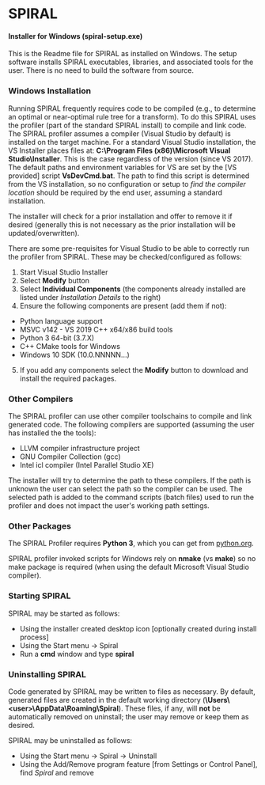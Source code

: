 SPIRAL
======

#### Installer for Windows (spiral-setup.exe)

This is the Readme file for SPIRAL as installed on Windows.  The setup software installs SPIRAL executables, libraries, and associated tools for the user.  There is no need to build the software from source.

### Windows Installation

Running SPIRAL frequently requires code to be compiled (e.g., to determine an optimal or near-optimal rule tree for a transform).  To do this SPIRAL uses the profiler (part of the standard SPIRAL install) to compile and link code.  The SPIRAL profiler assumes a compiler (Visual Studio by default) is installed on the target machine.  For a standard Visual Studio installation, the VS Installer places files at: **C:\Program Files (x86)\Microsoft Visual Studio\Installer**.  This is the case regardless of the version  (since VS 2017).  The default paths and environment variables for VS are set by the [VS provided] script **VsDevCmd.bat**.  The path to find this script is determined from the VS installation, so no configuration or setup to *find the compiler location* should be required by the end user, assuming a standard installation.

The installer will check for a prior installation and offer to remove it if desired (generally this is not necessary as the prior installation will be updated/overwritten).

There are some pre-requisites for Visual Studio to be able to correctly run the profiler from SPIRAL.  These may be checked/configured as follows:

1. Start Visual Studio Installer
2. Select **Modify** button
3. Select **Individual Components** (the components already installed are listed under *Installation Details* to the right)
4. Ensure the following components are present (add them if not):
 * Python language support
 * MSVC v142 - VS 2019 C++ x64/x86 build tools
 * Python 3 64-bit (3.7.X)
 * C++ CMake tools for Windows
 * Windows 10 SDK (10.0.NNNNN...)
5. If you add any components select the **Modify** button to download and install the required packages.

### Other Compilers

The SPIRAL profiler can use other compiler toolschains to compile and link generated code.  The following compilers are supported (assuming the user has installed the the tools):
* LLVM compiler infrastructure project
* GNU Compiler Collection (gcc)
* Intel icl compiler (Intel Parallel Studio XE)

The installer will try to determine the path to these compilers.  If the path is unknown the user can select the path so the compiler can be used.  The selected path is added to the command scripts (batch files) used to run the profiler and does not impact the user's working path settings.

### Other Packages

The SPIRAL Profiler requires **Python 3**, which you can get from [python.org](http://python.org/downloads/).

SPIRAL profiler invoked scripts for Windows rely on **nmake** (vs **make**) so no make package is required (when using the default Microsoft Visual Studio compiler).

### Starting SPIRAL

SPIRAL may be started as follows:
* Using the installer created desktop icon [optionally created during install process]
* Using the Start menu -> Spiral
* Run a **cmd** window and type **spiral**

### Uninstalling SPIRAL

Code generated by SPIRAL may be written to files as necessary.  By default, generated files are created in the default working directory (**\Users\\<user\>\AppData\Roaming\Spiral**).  These files, if any, will **not** be automatically removed on uninstall; the user may remove or keep them as desired.

SPIRAL may be uninstalled as follows:
* Using the Start menu -> Spiral -> Uninstall
* Using the Add/Remove program feature [from Settings or Control Panel], find *Spiral* and remove

